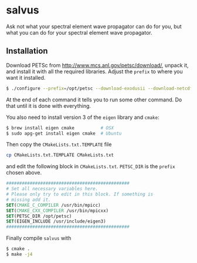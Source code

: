 # salvus
Ask not what your spectral element wave propagator can do for you, but what you can do for your spectral element wave propagator.

## Installation

Download PETSc from http://www.mcs.anl.gov/petsc/download/, unpack it, and install it with all the required libraries. Adjust the `prefix` to where you want it installed.


```bash
$ ./configure --prefix=/opt/petsc --download-exodusii --download-netcdf --download-hdf5 --download-chaco
```

At the end of each command it tells you to run some other command. Do that
until it is done with everything.

You also need to install version 3 of the `eigen` library and `cmake`:

```bash
$ brew install eigen cmake          # OSX
$ sudo apg-get install eigen cmake  # Ubuntu
```

Then copy the `CMakeLists.txt.TEMPLATE` file

```bash
cp CMakeLists.txt.TEMPLATE CMakeLists.txt
```

and edit the following block in `CMakeLists.txt`. `PETSC_DIR` is the `prefix` chosen above.

```cmake
###############################################
# Set all necessary variables here.
# Please only try to edit in this block. If something is
# missing add it.
SET(CMAKE_C_COMPILER /usr/bin/mpicc)
SET(CMAKE_CXX_COMPILER /usr/bin/mpicxx)
SET(PETSC_DIR /opt/petsc)
SET(EIGEN_INCLUDE /usr/include/eigen3)
###############################################
```

Finally compile `salvus` with

```bash
$ cmake .
$ make -j4
```
